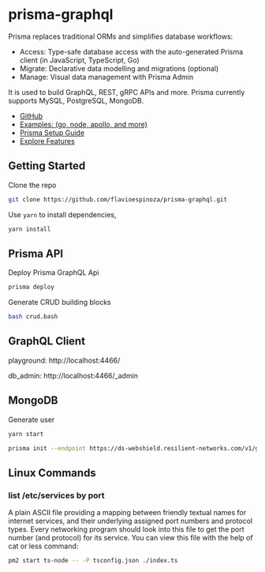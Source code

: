 # prisma-graphql
Prisma replaces traditional ORMs and simplifies database workflows:

- Access: Type-safe database access with the auto-generated Prisma client (in JavaScript, TypeScript, Go)
- Migrate: Declarative data modelling and migrations (optional)
- Manage: Visual data management with Prisma Admin

It is used to build GraphQL, REST, gRPC APIs and more. Prisma currently supports MySQL, PostgreSQL, MongoDB.

- [GitHub](https://github.com/prisma/prisma)
- [Examples: (go, node, apollo, and more)](https://github.com/prisma/prisma)
- [Prisma Setup Guide](https://www.prisma.io/docs/get-started/01-setting-up-prisma-new-database-TYPESCRIPT-t002/)
- [Explore Features](https://www.prisma.io/docs/get-started/04-explore-features-f001/)

## Getting Started
Clone the repo
```bash
git clone https://github.com/flavioespinoza/prisma-graphql.git
```

Use `yarn` to install dependencies,
```bash
yarn install
```

## Prisma API
Deploy Prisma GraphQL Api
```bash
prisma deploy
```

Generate CRUD building blocks
```bash
bash crud.bash
```

## GraphQL Client
playground: http://localhost:4466/

db_admin: http://localhost:4466/_admin

## MongoDB
Generate user
```bash
yarn start
```

```bash
prisma init --endpoint https://ds-webshield.resilient-networks.com/v1/graphql
```

## Linux Commands

### list /etc/services by port
A plain ASCII file providing a mapping between friendly textual names for internet services, and their underlying assigned port numbers and protocol types. Every networking program should look into this file to get the port number (and protocol) for its service. You can view this file with the help of cat or less command:
```bash
pm2 start ts-node -- -P tsconfig.json ./index.ts
```
